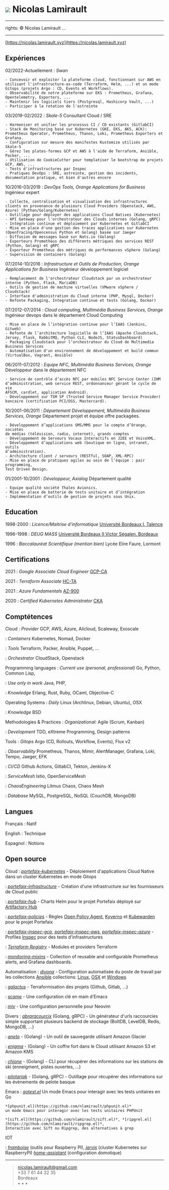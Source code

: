 ![](me.jpg) Nicolas Lamirault
===========================================
---
rights: © Nicolas Lamirault
...

----

[https://nicolas.lamirault.xyz](https://nicolas.lamirault.xyz)

Expériences
--------------

02/2022-Actuellement
:   *Swan*

    - Concevoir et exploiter la plateforme cloud, fonctionnant sur AWS en utilisant l'infrastructure-as-code (Terraform, Helm, ...) et un mode Gitops (projets Argo : CD, Events et Workflows).
    - Observabilité de notre plateforme sur EKS : Prometheus, Grafana, Opentelemetry, Exporters, ...
    - Maintenir les logiciels tiers (Postgresql, Hashicorp Vault, ...)
    - Participer à la rotation de l'astreinte

03/2019-02/2022
:   *Skale-5*
    Consultant Cloud / SRE

    - Harmoniser et unifier les processus CI / CD existants (GitlabCI)
    - Stack de Monitoring basé sur Kubernetes (GKE, EKS, AKS, ACK): Prometheus Operator, Prometheus, Thanos, Loki, Prometheus Exporters et Grafana.
    - Configuration sur mesure des manifestes Kustomize utilisés par Skale-5
    - Gérez les plates-formes GCP et AWS à l'aide de Terraform, Ansible, Packer, ...
    - Utilisation de CookieCutter pour templatiser le bootstrap de projets GCP, AWS, ...
    - Tests d'infrastructures par Inspec
    - Pratiques DevOps : SRE, astreinte, gestion des incidents, documentation pratique, et bien d'autres encore

10/2016-03/2019
:   *DevOps Tools, Orange Applications for Business*
    Ingénieur expert

    - Collecte, centralisation et visualisation des infrastructures clients en provenance de plusieurs Cloud Providers (Openstack, AWS, Azure) (Python/Golang/Kubernetes)
    - Outillage pour déployer des applications Cloud Natives (Kubernetes)
    - API Gateway pour l'orchestrateur des Clouds internes (Golang, gRPC)
    - Intégration continue et déploiement par Kubernetes et GitlabCI
    - Mise en place d'une gestion des traces applicatives sur Kubernetes (OpenTracing/Opencensus Python et Golang) basée sur Jaeger
    - Diffusion de messages basé sur Nats.io (Golang)
    - Exporteurs Prometheus des différents métriques des services REST (Python, Golang) et gRPC
    - Exporteur Prometheus des métriques de performances vSphere (Golang)
    - Supervision de containers (Golang)

07/2014-10/2016
:   *Infrastructure et Outils de Production, Orange Applications for Business*
    Ingénieur développement logiciel

    - Remplacement de l'orchestrateur Cloudstack par un orchestrateur interne (Python, Flask, MariaDB)
    - Outils de gestion de machine virtuelles (VMware vSphere / Cloudstack)
    - Interface d'administration du Cloud interne (PHP, Mysql, Docker)
    - Refonte Packaging, Integration continue et tests (Golang, Docker)

07/2012-07/2014
:   *Cloud computing, Multimédia Business Services, Orange*
    Ingénieur devops dans le département Cloud Computing

    - Mise en place de l’intégration continue pour l’IAAS (Jenkins, Gitweb)
    - Refonte de l’architecture logicielle de l’IAAS (Apache Cloudstack, Jersey, Flask, RabbitMQ, Python CLI, NodeJS, StatusDashboard)
    - Packaging Cloudstack pour l’orchestrateur du Cloud de Multimedia Business Services
    - Automatisation d'un environnement de développement et build commun (VirtualBox, Vagrant, Ansible)

06/2011-07/2012
:   *Equipe NFC, Multimédia Business Services, Orange*
    Développeur dans le département NFC

    - Service de contrôle d’accès NFC par mobiles NFC Service Center (IHM
    d’administration, web service REST, ordonnanceur gérant le cycle de vie
    AFSCM, cardlet, application Android).
    - Développement sur TSM SP (Trusted Service Manager Service Provider)
    bancaire (certification PCI/DSS, Mastercard).

10/2001-06/2011
:   *Département Développement, Multimédia Business Services, Orange*
    Département projet et équipe offre packagées.

    - Développement d’applications SMS/MMS pour le compte d’Orange, sociétés
    de médias (télévision, radio, internet), grands comptes
    - Développement de Serveurs Vocaux Interactifs en J2EE et VoiceXML.
    - Développement d’applications web (boutique en ligne, intranet, outils
    d’administration).
    - Architecture client / serveurs (RESTful, SOAP, XML-RPC)
    - Mise en place de pratiques agiles au sein de l’équipe : pair programming,
    Test Driven Design.

01/2001-10/2001
:   *Développeur, Axialog*
    Département qualité

    - Equipe qualité société Thales Avionics.
    - Mise en place de batterie de tests unitaire et d’intégration
    - Implémentation d’outils de gestion de projets sous Unix.

Education
-------------

1998-2000
:   *Licence/Maitrise d’informatique*
    [Université Bordeaux I, Talence](http://www.u-bordeaux1.fr)

1996-1998
:   *DEUG MASS*
    [Université Bordeaux II Victor Ségalen, Bordeaux](http://www.univ-bordeauxsegalen.fr/)

1996
:   *Baccalauréat Scientifique (mention bien)*
    Lycée Elire Faure, Lormont

Certifications
---------------

2021
:   *Google Associate Cloud Engineer*
    [GCP-CA](https://www.credential.net/c041d499-93e8-45ad-ba20-a009be2fcae9#gs.rdwcwu/public_url)

2021
:   *Terraform Associate*
    [HC-TA](https://www.youracclaim.com/badges/77499f0d-d149-4941-9c1c-03e01b837bf5/public_url)

2021
:   *Azure Fundamentals*
    [AZ-900](https://www.youracclaim.com/badges/77499f0d-d149-4941-9c1c-03e01b837bf5/public_url)

2020
:   *Certified Kubernetes Administrator*
    [CKA](https://www.youracclaim.com/badges/f6acd9c5-89b7-43e9-928c-dbaa9dcd9e9c/public_url)

Comptétences
---------------

Cloud
:   *Provider*
    GCP, AWS, Azure, Alicloud, Scaleway, Exoscale

:   *Containers*
    Kubernetes, Nomad, Docker

:   *Tools*
    Terraform, Packer, Ansible, Puppet, ...

:   *Orchestrator*
    CloudStack, Openstack

Programming languages
:   *Current use (personal, professional)*
    Go, Python, Common Lisp,

:   *Use only in work*
    Java, PHP,

:   *Knowledge*
    Erlang, Rust, Ruby, OCaml, Objective-C

Operating Systems
:   *Daily*
    Linux (Archlinux, Debian, Ubuntu), OSX

:   *Knowledge*
    BSD

Methodologies & Practices
:   *Organizational:*
    Agile (Scrum, Kanban)

:   *Development*
    TDD, eXtreme Programming, Design patterns

Tools
:   *Gitops*
    Argo (CD, Rollouts, Workflow, Events), Flux v2

:   *Observability*
    Prometheus, Thanos, Mimir, AlertManager, Grafana, Loki, Tempo, Jaeger, EFK

:   *CI/CD*
    Github Actions, GitlabCI, Tekton, Jenkins-X

:   *ServiceMesh*
    Istio, OpenServiceMesh

:   *ChaosEngineering*
    Litmus Chaos, Chaos Mesh

:   *Database*
    MySQL, PostgreSQL, NoSQL (CouchDB, MongoDB)

Langues
---------

Français
:   Natif

English
:   Technique

Espagnol
:   Notions

Open source
----------------

Cloud
:   *[portefaix-kubernetes](https://github.com/portefaix-kubernetes)* -
    Déploiement d'applications Cloud Native dans un cluster Kubernetes en mode Gitops

:   *[portefaix-infrastructure](https://github.com/portefaix-infrastructure)* -
    Création d'une infrastructure sur les fournisseurs de Cloud public

:   *[portefaix-hub](https://github.com/portefaix-hub)* -
    Charts Helm pour le projet Portefaix déployé sur [Artifactory Hub](https://artifacthub.io/packages/search?page=1&repo=portefaix-hub)

:   *[portefaix-policies](https://github.com/portefaix-policies)* -
    Règles [Open Policy Agent](https://www.openpolicyagent.org/), [Kyverno](https://kyverno.io/) et [Kubewarden](https://www.kubewarden.io/) pour le projet Portefaix

:   *[portefaix-inspec-gcp](https://github.com/portefaix/portefaix-inspec-gcp)*, *[portefaix-inspec-aws](https://github.com/portefaix/portefaix-inspec-aws)*, *[portefaix-inspec-azure](https://github.com/portefaix/portefaix-inspec-azure)* -
    Profiles [Inspec](https://inspec.io) pour des tests d'infrastructures

:   *[Terraform Registry](https://registry.terraform.io/namespaces/nlamirault)* -
    Modules et providers Terraform

:   *[monitoring-mixins](https://github.com/nlamirault/monitoring-mixins)* -
    Collection of reusable and configurable Prometheus alerts, and Grafana dashboards.

Automatisation
:   *[divona](https://github.com/nlamirault/divona)* -
    Configuration automatisée du poste de travail par les collections [Ansible](https://www.ansible.com/) collections: [Linux](https://github.com/divona-roles/ansible-collection-linux), [OSX](https://github.com/divona-roles/ansible-collection-mac) et [Windows](https://github.com/divona-roles/ansible-collection-windows)

:   *[galactus](https://github.com/nlamirault/galactus)* -
    Terraformisation des projets (Github, Gitlab, ...)

:   *[scame](https://github.com/nlamirault/scame)* -
    Une configuration clé en main d’Emacs

:   *[miv](https://github.com/nlamirault/miv)* -
    Une configuration personnelle pour Neovim

Divers
:   *[abraracourcix](https://github.com/nlamirault/abraracourcix)* (Golang, gRPC) -
    Un générateur d'urls raccourcies simple supportant plusieurs backend de stockage (BoltDB, LevelDB, Redis, MongoDB, ...)

:   *[aneto](https://github.com/nlamirault/aneto)* - (Golang) -
    Un outil de sauvegarde utilisant Amazon Glacier

:   *[enigma](https://github.com/nlamirault/enigma)* - (Golang) -
    Un coffre fort dans le Cloud utilisant Amazon S3 et Amazon KMS

:   *[chione](https://github.com/nlamirault/chione)* - (Golang) -
    CLI pour récupérer des informations sur les stations de ski (enneigment, pistes ouvertes, ...)

:   *[pilotariak](https://github.com/pilotariak)* - (Golang, gRPC) -
    Outillage pour récupérer des informations sur les évènements de pelote basque

Emacs
:   *[gotest.el](https://github.com/nlamirault/gotest.el)*
    Un mode Emacs pour interagir avec les tests unitaires en Go

    *[phpunit.el](https://github.com/nlamirault/phpunit.el)*
    un mode Emacs pour interagir avec les tests unitaires PHPUnit

    *[sift.el](https://github.com/nlamirault/sift.el)*, *[ripgrel.el](https://github.com/nlamirault/ripgrep.el)*,
    Interaction avec Sift ou Ripgrep, des alternatives à grep

IOT

:   *[framboise](https://github.com/nlamirault/framboise)* (outils pour Raspberry PI),
    *[jarvis](https://github.com/zeiot/jarvis)* (cluster Kubernetes sur RaspberryPI)
    *[home-assistant](https://github.com/nlamirault/home-assistant-configuration)* (configuration domotique)

------
> <nicolas.lamirault@gmail.com> <br /> +33 7 61 44 32 35 <br /> Bordeaux <br />
> <a href="https://github.com/nlamirault" alt="Github"><i class="fa fa-github"></i></a> •
> <a href="https://twitter.com/nlamirault" alt="Twitter"><i class="fa fa-twitter"></i> </a> •
> <a href="https://www.linkedin.com/in/nicolaslamirault" alt="Linkedin"><i class="fa fa-linkedin"></i> </a> •
> <a href="https://keybase.io/nlamirault"><i class="fa fa-key"></i></a>
